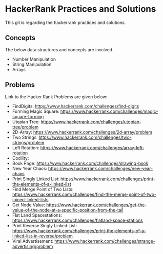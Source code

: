 # HackerRank Practices and Solutions
This git is regarding the hackerrank practices and solutions.

## Concepts

The below data structures and concepts are involved.

* Number Manipulation
* String Manipulation
* Arrays

## Problems

Link to the Hacker Rank Problems are given below:

* FindDigits: https://www.hackerrank.com/challenges/find-digits
* Forming Magic Square: https://www.hackerrank.com/challenges/magic-square-forming
* Utopian Tree: https://www.hackerrank.com/challenges/utopian-tree/problem
* 2D-Array: https://www.hackerrank.com/challenges/2d-array/problem
* Two Strings: https://www.hackerrank.com/challenges/two-strings/problem
* Left Rotation: https://www.hackerrank.com/challenges/array-left-rotation
* Codility:  
* Book Page: https://www.hackerrank.com/challenges/drawing-book
* New Year Chaos: https://www.hackerrank.com/challenges/new-year-chaos
* Print Singly Linked List: https://www.hackerrank.com/challenges/print-the-elements-of-a-linked-list
* Find Merge Point of Two Lists: https://www.hackerrank.com/challenges/find-the-merge-point-of-two-joined-linked-lists
* Get Node Value: https://www.hackerrank.com/challenges/get-the-value-of-the-node-at-a-specific-position-from-the-tail
* Flat Land Spacestations: https://www.hackerrank.com/challenges/flatland-space-stations
* Print Reverse Singly Linked List: https://www.hackerrank.com/challenges/print-the-elements-of-a-linked-list-in-reverse/problem
* Viral Advertisement: https://www.hackerrank.com/challenges/strange-advertising/problem